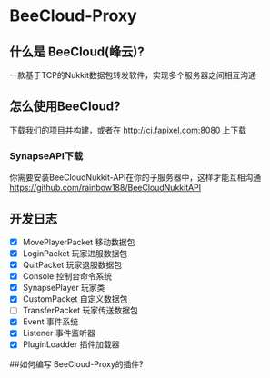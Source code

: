 # BeeCloud-Proxy
## 什么是 BeeCloud(峰云)?
一款基于TCP的Nukkit数据包转发软件，实现多个服务器之间相互沟通
## 怎么使用BeeCloud?
下载我们的项目并构建，或者在 http://ci.fapixel.com:8080 上下载
### SynapseAPI下载
你需要安装BeeCloudNukkit-API在你的子服务器中，这样才能互相沟通
https://github.com/rainbow188/BeeCloudNukkitAPI
## 开发日志
- [x] MovePlayerPacket 移动数据包
- [x] LoginPacket 玩家进服数据包
- [x] QuitPacket 玩家退服数据包
- [x] Console 控制台命令系统
- [x] SynapsePlayer 玩家类
- [x] CustomPacket 自定义数据包
- [ ] TransferPacket 玩家传送数据包
- [x] Event 事件系统
- [x] Listener 事件监听器
- [x] PluginLoadder 插件加载器  

##如何编写 BeeCloud-Proxy的插件?
